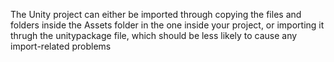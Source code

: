 The Unity project can either be imported through copying the files and folders inside the Assets folder in the one inside your project, or importing it thrugh the unitypackage file, which should be less likely to cause any import-related problems

